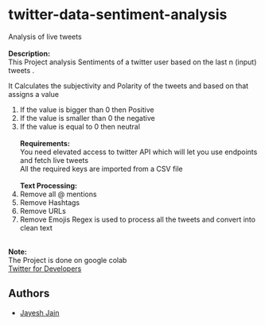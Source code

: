 # twitter-data-sentiment-analysis
Analysis of live tweets</br></br>
**Description:**</br>
This Project analysis Sentiments of a twitter user based on the last n (input) tweets .</br>

It Calculates the subjectivity and Polarity of the tweets and based on that assigns a value</br>
1) If the value is bigger than 0 then Positive</br>
2) If the value is smaller than 0 the negative</br>
3) If the value is equal to 0 then neutral 
</br></br>
**Requirements:**</br>
You need elevated access to twitter API which will let you use endpoints and fetch live tweets</br>
All the required keys are imported from a CSV file </br></br>
**Text Processing:**</br>
1) Remove all @ mentions</br>
2) Remove Hashtags</br>
3) Remove URLs</br>
4) Remove Emojis
Regex is used to process all the tweets and convert into clean text
</br></br>


**Note:**</br>The Project is done on google colab</br>
[Twitter for Developers](https://developer.twitter.com/en)
## Authors
- [Jayesh Jain](https://github.com/jayesh15)
